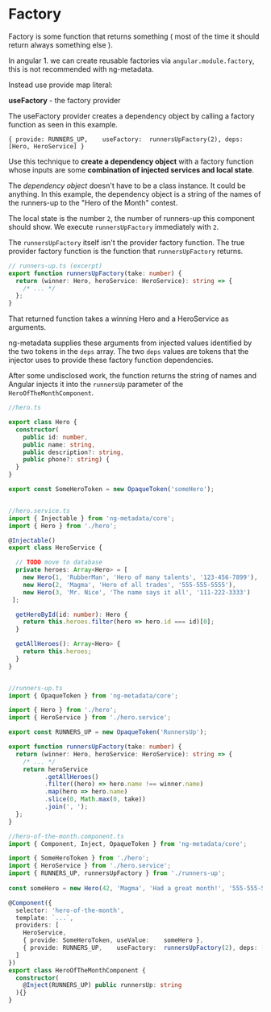 # Factory

Factory is some function that returns something ( most of the time it should return always something else ).

In angular 1. we can create reusable factories via `angular.module.factory`, this is not recommended with ng-metadata.

Instead use provide map literal: 

**useFactory** - the factory provider

The useFactory provider creates a dependency object by calling a factory function as seen in this example.

`{ provide: RUNNERS_UP,    useFactory:  runnersUpFactory(2), deps: [Hero, HeroService] }`


Use this technique to **create a dependency object** with a factory function whose inputs are some **combination of injected services and local state**.

The *dependency object* doesn't have to be a class instance. It could be anything. In this example, the dependency object is a string of the names of the runners-up to the "Hero of the Month" contest.

The local state is the number `2`, the number of runners-up this component should show. We execute `runnersUpFactory` immediately with `2`.

The `runnersUpFactory` itself isn't the provider factory function. The true provider factory function is the function that `runnersUpFactory` returns.

```typescript
// runners-up.ts (excerpt)
export function runnersUpFactory(take: number) {
  return (winner: Hero, heroService: HeroService): string => {
    /* ... */
  };
}
```

That returned function takes a winning Hero and a HeroService as arguments.

ng-metadata supplies these arguments from injected values identified by the two tokens in the `deps` array. 
The two `deps` values are tokens that the injector uses to provide these factory function dependencies.

After some undisclosed work, the function returns the string of names and Angular injects it into the `runnersUp` parameter of the `HeroOfTheMonthComponent`.

```typescript
//hero.ts

export class Hero {
  constructor(
    public id: number,
    public name: string,
    public description?: string,
    public phone?: string) {
  }
}

export const SomeHeroToken = new OpaqueToken('someHero');


//hero.service.ts
import { Injectable } from 'ng-metadata/core';
import { Hero } from './hero';

@Injectable()
export class HeroService {

  // TODO move to database
  private heroes: Array<Hero> = [
    new Hero(1, 'RubberMan', 'Hero of many talents', '123-456-7899'),
    new Hero(2, 'Magma', 'Hero of all trades', '555-555-5555'),
    new Hero(3, 'Mr. Nice', 'The name says it all', '111-222-3333')
 ];

  getHeroById(id: number): Hero {
    return this.heroes.filter(hero => hero.id === id)[0];
  }

  getAllHeroes(): Array<Hero> {
    return this.heroes;
  }
}


//runners-up.ts
import { OpaqueToken } from 'ng-metadata/core';

import { Hero } from './hero';
import { HeroService } from './hero.service';

export const RUNNERS_UP = new OpaqueToken('RunnersUp');

export function runnersUpFactory(take: number) {
  return (winner: Hero, heroService: HeroService): string => {
    /* ... */
    return heroService
          .getAllHeroes()
          .filter((hero) => hero.name !== winner.name)
          .map(hero => hero.name)
          .slice(0, Math.max(0, take))
          .join(', ');
  };
}

//hero-of-the-month.component.ts
import { Component, Inject, OpaqueToken } from 'ng-metadata/core';

import { SomeHeroToken } from './hero';
import { HeroService } from './hero.service';
import { RUNNERS_UP, runnersUpFactory } from './runners-up';
         
const someHero = new Hero(42, 'Magma', 'Had a great month!', '555-555-5555');

@Component({
  selector: 'hero-of-the-month',
  template: `...`,
  providers: [
    HeroService,
    { provide: SomeHeroToken, useValue:    someHero },
    { provide: RUNNERS_UP,    useFactory:  runnersUpFactory(2), deps: [SomeHeroToken, HeroService] }
  ]
})
export class HeroOfTheMonthComponent {
  constructor(
    @Inject(RUNNERS_UP) public runnersUp: string
  ){}
}
```
